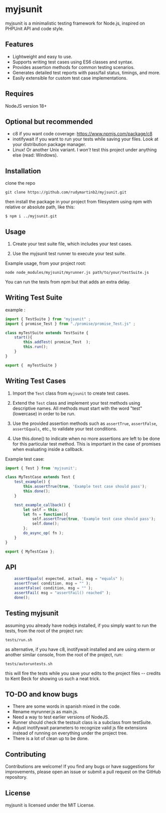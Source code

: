 # myjsunit

myjsunit is a minimalistic testing framework for Node.js, inspired on PHPUnit API and code style. 

## Features

- Lightweight and easy to use.
- Supports writing test cases using ES6 classes and syntax.
- Provides assertion methods for common testing scenarios.
- Generates detailed test reports with pass/fail status, timings, and more.
- Easily extensible for custom test case implementations.

## Requires

NodeJS version 18+

## Optional but recommended

* c8 if you want code coverage:  https://www.npmjs.com/package/c8
* inotifywait if you want to run your tests while saving your files. Look at your distribution package manager.
* Linux! Or another Unix variant. I *won't* test this project under anything else (read: Windows).

## Installation

clone the repo 

```
git clone https://github.com/rudymartinb2/myjsunit.git
```

then install the package in your project from filesystem using npm with relative or absolute path, like this:

```
$ npm i ../myjsunit.git
```



## Usage

1. Create your test suite file, which includes your test cases. 

2. Use the myjsunit test runner to execute your test suite.

Example usage, from your project root:

```
node node_modules/myjsunit/myrunner.js path/to/your/testSuite.js
```

You can run the tests from npm but that adds an extra delay.

## Writing Test Suite

example :

```javascript
import { TestSuite } from "myjsunit" ;
import { promise_Test } from "./promise/promise_Test.js" ;

class myTestSuite extends TestSuite {
    start(){
        this.addTest( promise_Test  );
        this.run();
    }
}

export {  myTestSuite }
```


## Writing Test Cases

1. Import the `Test` class from `myjsunit` to create test cases.

2. Extend the `Test` class and implement your test methods using descriptive names. All methods must start with the word "test" (lowercase) in order to be run.

3. Use the provided assertion methods such as `assertTrue`, `assertFalse`, `assertEquals`, etc., to validate your test conditions.

4. Use this.done() to indicate when no more assertions are left to be done for this particular test method. This is important in the case of promises when evaluating inside a callback.

Example test case:

```javascript
import { Test } from 'myjsunit';

class MyTestCase extends Test {
    test_example() {
        this.assertTrue(true, 'Example test case should pass');
        this.done();
    }

    test_example_callback() {
        let self = this;
        let fn = function(){
            self.assertTrue(true, 'Example test case should pass');
            self.done();
        };
        do_async_op( fn );
    }
}

export { MyTestCase };
```

## API

```javascript
    assertEquals( expected, actual, msg = "equals" );
    assertTrue( condition, msg = "" );
    assertFalse( condition, msg = "" );
    assertFail( msg = "assertFail() reached" );
    done(); 
```

## Testing myjsunit

assuming you already have nodejs installed, if you simply want to run the tests, from the root of the project run:

```
tests/run.sh
```

as alternative, if you have c8, inotifywait installed and are using xterm or another similar console, from the root of the project, run:

```
tests/autoruntests.sh
```

this will fire the tests while you save your edits to the project files -- credits to Kent Beck for showing us such a neat trick.


## TO-DO and know bugs

- There are some words in spanish mixed in the code.
- Rename myrunner.js as main.js.
- Need a way to test earlier versions of NodeJS.
- Runner should check the testsuit class is a subclass from testSuite.
- Adjust inotifywait parameters to recognize valid js file extensions instead of running on everything under the project tree.
- There is a lot of clean up to be done.

## Contributing

Contributions are welcome! If you find any bugs or have suggestions for improvements, please open an issue or submit a pull request on the GitHub repository.

## License

myjsunit is licensed under the MIT License. 

